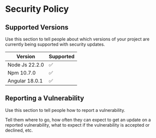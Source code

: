 # Security Policy

## Supported Versions

Use this section to tell people about which versions of your project are
currently being supported with security updates.

| Version             | Supported          |
| --------------------| ------------------ |
| Node Js 22.2.0      | :white_check_mark: |
| Npm  10.7.0         | :white_check_mark: |
| Angular 18.0.1      | :white_check_mark: |

## Reporting a Vulnerability

Use this section to tell people how to report a vulnerability.

Tell them where to go, how often they can expect to get an update on a
reported vulnerability, what to expect if the vulnerability is accepted or
declined, etc.
